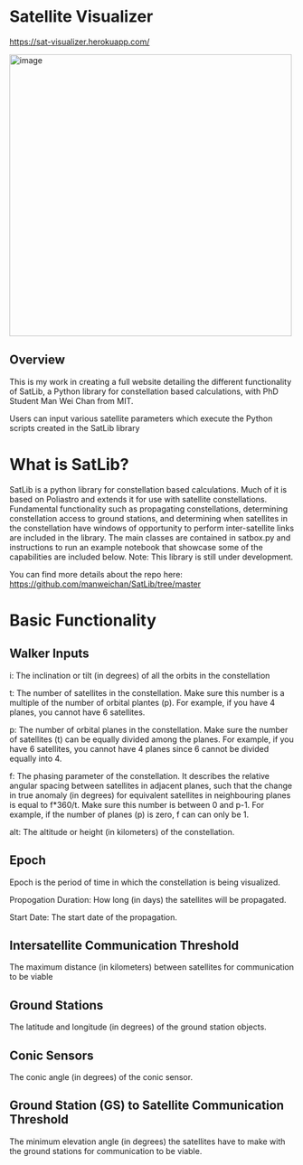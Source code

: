 # Satellite Visualizer
https://sat-visualizer.herokuapp.com/


<img width="499" alt="image" src="https://user-images.githubusercontent.com/42679013/194644720-bf38c5cd-f018-47e1-b1ff-eb9ded7978d8.png">


## Overview
This is my work in creating a full website detailing the different functionality of SatLib, a Python library for constellation based calculations, with PhD Student Man Wei Chan from MIT.

Users can input various satellite parameters which execute the Python scripts created in the SatLib library

# What is SatLib?
SatLib is a python library for constellation based calculations. Much of it is based on Poliastro and extends it for use with satellite constellations. Fundamental functionality such as propagating constellations, determining constellation access to ground stations, and determining when satellites in the constellation have windows of opportunity to perform inter-satellite links are included in the library. The main classes are contained in satbox.py and instructions to run an example notebook that showcase some of the capabilities are included below. Note: This library is still under development.

You can find more details about the repo here:
https://github.com/manweichan/SatLib/tree/master

# Basic Functionality
## Walker Inputs
i: The inclination or tilt (in degrees) of all the orbits in the constellation

t: The number of satellites in the constellation. Make sure this number is a multiple of the number of orbital plantes (p). For example, if you have 4 planes, you cannot have 6 satellites.

p: The number of orbital planes in the constellation. Make sure the number of satellites (t) can be equally divided among the planes. For example, if you have 6 satellites, you cannot have 4 planes since 6 cannot be divided equally into 4.

f: The phasing parameter of the constellation. It describes the relative angular spacing between satellites in adjacent planes, such that the change in true anomaly (in degrees) for equivalent satellites in neighbouring planes is equal to f*360/t. Make sure this number is between 0 and p-1. For example, if the number of planes (p) is zero, f can can only be 1.

alt: The altitude or height (in kilometers) of the constellation.


## Epoch
Epoch is the period of time in which the constellation is being visualized.

Propogation Duration: How long (in days) the satellites will be propagated.

Start Date: The start date of the propagation.

## Intersatellite Communication Threshold
The maximum distance (in kilometers) between satellites for communication to be viable

## Ground Stations
The latitude and longitude (in degrees) of the ground station objects.

## Conic Sensors
The conic angle (in degrees) of the conic sensor.

## Ground Station (GS) to Satellite Communication Threshold
The minimum elevation angle (in degrees) the satellites have to make with the ground stations for communication to be viable.
